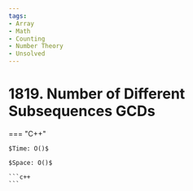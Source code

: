 ```yaml
---
tags:
- Array
- Math
- Counting
- Number Theory
- Unsolved
---
```



# 1819. Number of Different Subsequences GCDs

=== "C++"

    $Time: O()$

    $Space: O()$

    ```c++
    ```